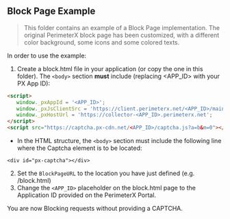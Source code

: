 Block Page Example
-----------------
> This folder contains an example of a Block Page implementation. The original PerimeterX block page has been customized, with a different color background, some icons and some colored texts.

In order to use the example:

1. Create a block.html file in your application (or copy the one in this folder).
 The `<body>` section **must** include (replacing <APP_ID> with your PX App ID):

 ```html
<script>
    window._pxAppId = '<APP_ID>';
    window._pxJsClientSrc = 'https://client.perimeterx.net/<APP_ID>/main.min.js';
    window._pxHostUrl = 'https://collector-<APP_ID>.perimeterx.net';
 </script>
 <script src="https://captcha.px-cdn.net/<APP_ID>/captcha.js?a=b&m=0"></script>
```
 * In the HTML structure, the `<body>` section must include the following line where the Captcha element is to be located:

 ```
 <div id="px-captcha"></div>
 ```

2. Set the `BlockPageURL` to the location you have just defined (e.g. /block.html)
3. Change the `<APP_ID>` placeholder on the block.html page to the Application ID provided on the PerimeterX Portal.

You are now Blocking requests without providing a CAPTCHA.
